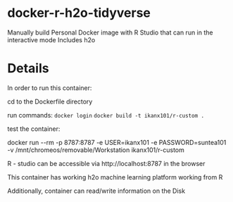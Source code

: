 # docker-r-h2o-tidyverse

Manually build Personal Docker image with R Studio that can run in the interactive mode
Includes h2o

# Details

In order to run this container:

cd to the Dockerfile directory

run commands:
`docker login`
`docker build -t ikanx101/r-custom . `

test the container:

docker run --rm -p 8787:8787 -e USER=ikanx101 -e PASSWORD=suntea101 -v /mnt/chromeos/removable/Workstation ikanx101/r-custom



R - studio can be accessible via http://localhost:8787 in the browser

This container has working h2o machine learning platform working from R

Additionally, container can read/write information on the Disk